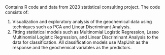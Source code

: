 Contains R code and data from 2023 statistical consulting project. 
The code consists of:
1) Visualization and exploratory analysis of the geochemical data using techniques such as PCA and Linear Discriminant Analysis.
2) Fitting statistical models such as Multinomial Logistic Regression, Lasso Multinomial Logistic Regression, and Linear Discriminant Analysis to the data for classification.
All classification models use MapUnit as the response and the geochemical variables as the predictors. 
